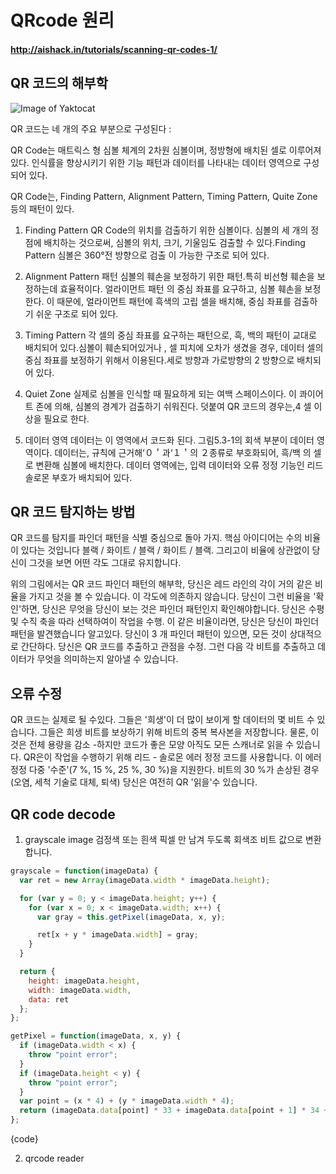 # QRcode 원리

#### http://aishack.in/tutorials/scanning-qr-codes-1/

## QR 코드의 해부학


![Image of Yaktocat](http://aishack.in/static/img/tut/qr-intro.jpg)

QR 코드는 네 개의 주요 부분으로 구성된다 :

QR Code는 매트릭스 형 심볼 체계의 2차원 심볼이며, 정방형에 배치된 셀로 이루어져 있다. 인식률을 향상시키기   위한 기능 패턴과 데이터를 나타내는 데이터 영역으로 구성되어 있다.

QR Code는, Finding Pattern, Alignment Pattern, Timing Pattern, Quite Zone 등의 패턴이 있다.

1. Finding Pattern
QR Code의 위치를 검출하기 위한 심볼이다. 심볼의 세 개의 정점에 배치하는 것으로써, 심볼의 위치, 크기, 기울임도 검출할 수 있다.Finding Pattern 심볼은 360°전 방향으로 검출 이 가능한 구조로 되어 있다.

2. Alignment Pattern
패턴 심볼의 훼손을 보정하기 위한 패턴.특히 비선형 훼손을 보정하는데 효율적이다. 얼라이먼트 패턴 의 중심 좌표를  요구하고, 심볼 훼손을 보정한다. 이 때문에, 얼라이먼트 패턴에 흑색의 고립 셀을 배치해, 중심 좌표를 검출하기 쉬운 구조로 되어 있다.

3. Timing Pattern
각 셀의 중심 좌표를 요구하는 패턴으로, 흑, 백의 패턴이 교대로 배치되어 있다.심볼이 훼손되어있거나 , 셀 피치에  오차가 생겼을 경우, 데이터 셀의 중심 좌표를 보정하기 위해서 이용된다.세로 방향과 가로방향의 2 방향으로 배치되어 있다.

4. Quiet Zone
실제로 심볼을 인식할 때 필요하게 되는 여백 스페이스이다. 이 콰이어트 존에 의해, 심볼의 경계가 검출하기 쉬워진다. 덧붙여 QR 코드의 경우는,4 셀 이상을 필요로 한다.

5. 데이터 영역
데이터는 이 영역에서 코드화 된다. 그림5.3-1의 회색 부분이 데이터 영역이다. 데이터는, 규칙에 근거해‘０＇과‘１＇의 ２종류로 부호화되어, 흑/백 의 셀로 변환해 심볼에 배치한다. 데이터 영역에는, 입력 데이터와 오류 정정 기능인  리드 솔로몬 부호가 배치되어 있다.

## QR 코드 탐지하는 방법

QR 코드를 탐지를 파인더 패턴을 식별 중심으로 돌아 가지. 핵심 아이디어는 수의 비율이 있다는 것입니다 블랙 / 화이트 / 블랙 / 화이트 / 블랙. 그리고이 비율에 상관없이 당신이 그것을 보면 어떤 각도 그대로 유지합니다. <br/>

위의 그림에서는 QR 코드 파인더 패턴의 해부학, 당신은 레드 라인의 각이 거의 같은 비율을 가지고 것을 볼 수 있습니다. 이 각도에 의존하지 않습니다. 당신이 그런 비율을 '확인'하면, 당신은 무엇을 당신이 보는 것은 파인더 패턴인지 확인해야합니다. 당신은 수평 및 수직 축을 따라 선택하여이 작업을 수행. 이 같은 비율이라면, 당신은 당신이 파인더 패턴을 발견했습니다 알고있다. 당신이 3 개 파인더 패턴이 있으면, 모든 것이 상대적으로 간단하다. 당신은 QR 코드를 추출하고 관점을 수정. 그런 다음 각 비트를 추출하고 데이터가 무엇을 의미하는지 알아낼 수 있습니다.  <br/>

## 오류 수정

QR 코드는 실제로 될 수있다. 그들은 '희생'이 더 많이 보이게 할 데이터의 몇 비트 수 있습니다. 그들은 희생 비트를 보상하기 위해 비트의 중복 복사본을 저장합니다. 물론, 이것은 전체 용량을 감소 -하지만 코드가 좋은 모양 아직도 모든 스캐너로 읽을 수 있습니다. QR은이 작업을 수행하기 위해 리드 - 솔로몬 에러 정정 코드를 사용합니다. 이 에러 정정 다중 '수준'(7 %, 15 %, 25 %, 30 %)을 지원한다. 비트의 30 %가 손상된 경우 (오염, 세척 기술로 대체, 퇴색) 당신은 여전히 QR '읽을'수 있습니다.  <br/>


## QR code decode

1. grayscale image
검정색 또는 흰색 픽셀 만 남겨 두도록 회색조 비트 값으로 변환합니다.

```javascript
grayscale = function(imageData) {
  var ret = new Array(imageData.width * imageData.height);

  for (var y = 0; y < imageData.height; y++) {
    for (var x = 0; x < imageData.width; x++) {
      var gray = this.getPixel(imageData, x, y);

      ret[x + y * imageData.width] = gray;
    }
  }

  return {
    height: imageData.height,
    width: imageData.width,
    data: ret
  };
};

getPixel = function(imageData, x, y) {
  if (imageData.width < x) {
    throw "point error";
  }
  if (imageData.height < y) {
    throw "point error";
  }
  var point = (x * 4) + (y * imageData.width * 4);
  return (imageData.data[point] * 33 + imageData.data[point + 1] * 34 + imageData.data[point + 2] * 33) / 100;
};


```

{code}

2. qrcode reader
